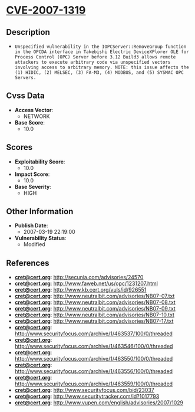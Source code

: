
# [CVE-2007-1319](http://secunia.com/advisories/24570)

## Description

- `Unspecified vulnerability in the IOPCServer::RemoveGroup function in the OPCDA interface in Takebishi Electric DeviceXPlorer OLE for Process Control (OPC) Server before 3.12 Build3 allows remote attackers to execute arbitrary code via unspecified vectors involving access to arbitrary memory. NOTE: this issue affects the (1) HIDIC, (2) MELSEC, (3) FA-M3, (4) MODBUS, and (5) SYSMAC OPC Servers.`

## Cvss Data

- **Access Vector**:
  - NETWORK
- **Base Score**:
  - 10.0

## Scores

- **Exploitability Score**:
  - 10.0
- **Impact Score**:
  - 10.0
- **Base Severity**:
  - HIGH

## Other Information

- **Publish Date**:
  - 2007-03-19 22:19:00
- **Vulnerability Status**:
  - Modified

## References

- **cret@cert.org**: http://secunia.com/advisories/24570
- **cret@cert.org**: http://www.faweb.net/us/opc/1231207.html
- **cret@cert.org**: http://www.kb.cert.org/vuls/id/926551
- **cret@cert.org**: http://www.neutralbit.com/advisories/NB07-07.txt
- **cret@cert.org**: http://www.neutralbit.com/advisories/NB07-08.txt
- **cret@cert.org**: http://www.neutralbit.com/advisories/NB07-09.txt
- **cret@cert.org**: http://www.neutralbit.com/advisories/NB07-10.txt
- **cret@cert.org**: http://www.neutralbit.com/advisories/NB07-17.txt
- **cret@cert.org**: http://www.securityfocus.com/archive/1/463537/100/0/threaded
- **cret@cert.org**: http://www.securityfocus.com/archive/1/463546/100/0/threaded
- **cret@cert.org**: http://www.securityfocus.com/archive/1/463550/100/0/threaded
- **cret@cert.org**: http://www.securityfocus.com/archive/1/463556/100/0/threaded
- **cret@cert.org**: http://www.securityfocus.com/archive/1/463559/100/0/threaded
- **cret@cert.org**: http://www.securityfocus.com/bid/23037
- **cret@cert.org**: http://www.securitytracker.com/id?1017793
- **cret@cert.org**: http://www.vupen.com/english/advisories/2007/1029
